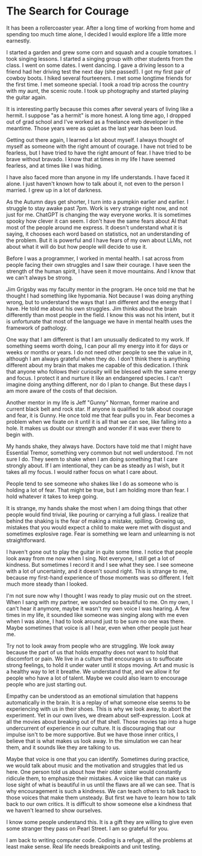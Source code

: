 # The Search for Courage

It has been a rollercoaster year. After a long time of working from home and spending too much time alone, I decided I would explore life a little more earnestly. 

I started a garden and grew some corn and squash and a couple tomatoes. I took singing lessons. I started a singing group with other students from the class. I went on some dates. I went dancing. I gave a driving lesson to a friend had her driving test the next day (she passed!). I got my first pair of cowboy boots. I hiked several fourteeners. I met some longtime friends for the first time. I met someone special. I took a road trip across the country with my aunt, the scenic route. I took up photography and started playing the guitar again.

It is interesting partly because this comes after several years of living like a hermit. I suppose "as a hermit" is more honest. A long time ago, I dropped out of grad school and I've worked as a freelance web developer in the meantime. Those years were as quiet as the last year has been loud.

Getting out there again, I learned a lot about myself. I always thought of myself as someone with the right amount of courage. I have not tried to be fearless, but I have tried to have the right amount of fear. I have tried to be brave without bravado. I know that at times in my life I have seemed fearless, and at times like I was hiding.

I have also faced more than anyone in my life understands. I have faced it alone. I just haven't known how to talk about it, not even to the person I married. I grew up in a lot of darkness.

As the Autumn days get shorter, I turn into a pumpkin earlier and earlier. I struggle to stay awake past 7pm. Work is very strange right now, and not just for me. ChatGPT is changing the way everyone works. It is sometimes spooky how clever it can seem. I don't have the same fears about AI that most of the people around me express. It doesn't understand what it is saying, it chooses each word based on statistics, not an understanding of the problem. But it is powerful and I have fears of my own about LLMs, not about what it will do but how people will decide to use it.

Before I was a programmer, I worked in mental health. I sat across from people facing their own struggles and I saw their courage. I have seen the strength of the human spirit, I have seen it move mountains. And I know that we can't always be strong.

Jim Grigsby was my faculty mentor in the program. He once told me that he thought I had something like hypomania. Not because I was doing anything wrong, but to understand the ways that I am different and the energy that I have. He told me about his own struggles. Jim thinks about the brain differently than most people in the field. I know this was not his intent, but it is unfortunate that most of the language we have in mental health uses the framework of pathology. 

One way that I am different is that I am unusually dedicated to my work. If something seems worth doing, I can pour all my energy into it for days or weeks or months or years. I do not need other people to see the value in it, although I am always grateful when they do. I don't think there is anything different about my brain that makes me capable of this dedication. I think that anyone who follows their curiosity will be blessed with the same energy and focus. I protect it and nurture it like an endangered species. I can't imagine doing anything different, nor do I plan to change. But these days I am more aware of the costs of that decision.

Another mentor in my life is Jeff "Gunny" Norman, former marine and current black belt and rock star. If anyone is qualified to talk about courage and fear, it is Gunny. He once told me that fear pulls you in. Fear becomes a problem when we fixate on it until it is all that we can see, like falling into a hole. It makes us doubt our strength and wonder if it was ever there to begin with.

My hands shake, they always have. Doctors have told me that I might have Essential Tremor, something very common but not well understood. I'm not sure I do. They seem to shake when I am doing something that I care strongly about. If I am intentional, they can be as steady as I wish, but it takes all my focus. I would rather focus on what I care about.   

People tend to see someone who shakes like I do as someone who is holding a lot of fear. That might be true, but I am holding more than fear. I hold whatever it takes to keep going.

It is strange, my hands shake the most when I am doing things that other people would find trivial, like pouring or carrying a full glass. I realize that behind the shaking is the fear of making a mistake, spilling. Growing up, mistakes that you would expect a child to make were met with disgust and sometimes explosive rage. Fear is something we learn and unlearning is not straightforward. 

I haven't gone out to play the guitar in quite some time. I notice that people look away from me now when I sing. Not everyone, I still get a lot of kindness. But sometimes I record it and I see what they see. I see someone with a lot of uncertainty, and it doesn't sound right. This is strange to me, because my first-hand experience of those moments was so different. I felt much more steady than I looked.

I'm not sure now why I thought I was ready to play music out on the street. When I sang with my partner, we sounded so beautiful to me. On my own, I can't hear it anymore, maybe it wasn't my own voice I was hearing. A few times in my life, it sounded like someone was singing along with me even when I was alone, I had to look around just to be sure no one was there. Maybe sometimes that voice is all I hear, even when other people just hear me.

Try not to look away from people who are struggling. We look away because the part of us that holds empathy does not want to hold that discomfort or pain. We live in a culture that encourages us to suffocate strong feelings, to hold it under water until it stops moving. Art and music is a healthy way to let it breathe. We understand that, and we allow it for people who have a lot of talent. Maybe we could also learn to encourage people who are just starting out. 

Empathy can be understood as an emotional simulation that happens automatically in the brain. It is a replay of what someone else seems to be experiencing with us in their shoes. This is why we look away, to abort the experiment. Yet in our own lives, we dream about self-expression. Look at all the movies about breaking out of that shell. Those movies tap into a huge undercurrent of experience in our culture. It is discouraging that our impulse isn't to be more supportive. But we have those inner critics, I believe that is what makes us look away. In the simulation we can hear them, and it sounds like they are talking to us. 

Maybe that voice is one that you can identify. Sometimes during practice, we would talk about music and the motivation and struggles that led us here. One person told us about how their older sister would constantly ridicule them, to emphasize their mistakes. A voice like that can make us lose sight of what is beautiful in us until the flaws are all we can see. That is why encouragement is such a kindness. We can teach others to talk back to those voices that make them unsteady. But first we have to learn how to talk back to our own critics. It is difficult to show someone else a kindness that we haven't learned to show ourselves.

I know some people understand this. It is a gift they are willing to give even some stranger they pass on Pearl Street. I am so grateful for you. 

I am back to writing computer code. Coding is a refuge, all the problems at least make sense. Real life needs breakpoints and unit testing. 